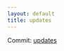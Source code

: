 ```yaml
---
layout: default
title: updates
---
```


Commit: [updates](https://github.com/DanGahanCGI/DanGahanCGI.github.io/commit/7424f0cbb2149b5e5ad1fcc2555bff9b036369d6)

